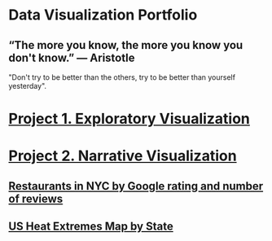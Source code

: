 # Data Visualization Portfolio

## “The more you know, the more you know you don't know.”  ― Aristotle

"Don't try to be better than the others, try to be better than yourself yesterday".

# [Project 1. Exploratory Visualization](https://github.com/nchikurova/Interactive-Data-Vis-Portfolio/tree/master/exploratory_project)
# [Project 2. Narrative Visualization](https://github.com/nchikurova/Interactive-Data-Vis-Portfolio/tree/master/project_2)

## [Restaurants in NYC by Google rating and number of reviews](https://nchikurova.github.io/Interactive-Data-Vis-Sp2020/tutorial3_distributions/)
## [US Heat Extremes Map by State](https://nchikurova.github.io/Interactive-Data-Vis-Sp2020/tutorial5_geographic/)



